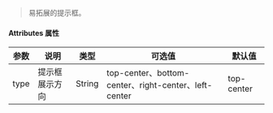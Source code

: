 > 易拓展的提示框。

#### Attributes 属性

参数 | 说明 | 类型 | 可选值 | 默认值
--- | --- | --- | --- | ---
type | 提示框展示方向 | String | top-center、bottom-center、right-center、left-center | top-center